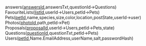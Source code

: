 answers(<ins>answersId</ins>,answersTxt,questionId->Questions)  
FavouriteLists(<ins>listId</ins>,userId->Users,petId->Pets)  
Pets(<ins>petId</ins>,name,species,size,color,location,postState,userId->user)  
Photos(<ins>photoId</ins>,path,petId->Pet)  
Proposals(<ins>proposalId</ins>,userId->Users,petId->Pets,state)  
Questions(<ins>questionId</ins>,questionTxt,petId->Pets)  
Users(<ins>petId</ins>,Name.EmailAddress,userName,salt,passwordHash)  
